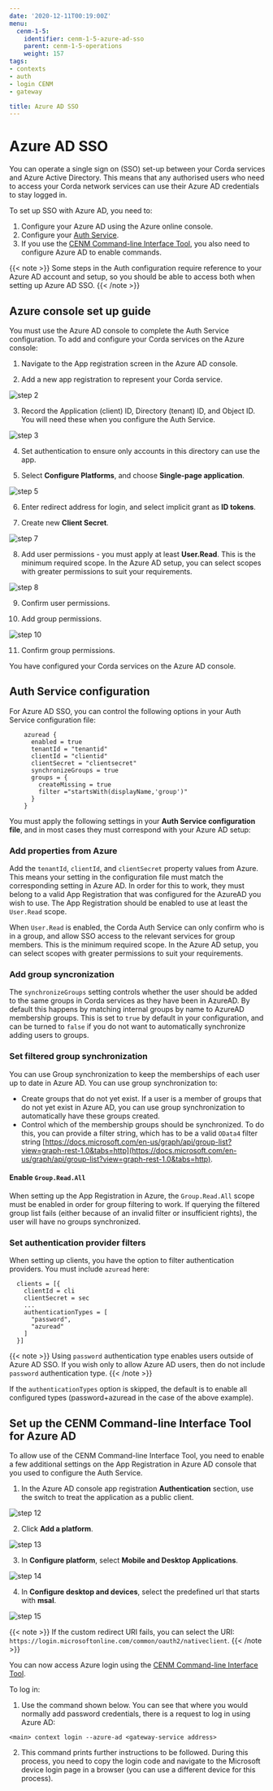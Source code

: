 ```yaml
---
date: '2020-12-11T00:19:00Z'
menu:
  cenm-1-5:
    identifier: cenm-1-5-azure-ad-sso
    parent: cenm-1-5-operations
    weight: 157
tags:
- contexts
- auth
- login CENM
- gateway

title: Azure AD SSO
---
```


# Azure AD SSO

You can operate a single sign on (SSO) set-up between your Corda services and Azure Active Directory. This means that any authorised users who need to access your Corda network services can use their Azure AD credentials to stay logged in.

To set up SSO with Azure AD, you need to:

1. Configure your Azure AD using the Azure online console.
2. Configure your [Auth Service](auth-service.md).
3. If you use the [CENM Command-line Interface Tool](cenm-cli-tool.md), you also need to configure Azure AD to enable commands.

{{< note >}}
Some steps in the Auth configuration require reference to your Azure AD account and setup, so you should be able to access both when setting up Azure AD SSO.
{{< /note >}}

## Azure console set up guide

You must use the Azure AD console to complete the Auth Service configuration. To add and configure your Corda services on the Azure console:

1. Navigate to the App registration screen in the Azure AD console.

2. Add a new app registration to represent your Corda service.

![step 2](./resources/step2.png)

3. Record the Application (client) ID, Directory (tenant) ID, and Object ID. You will need these when you configure the Auth Service.

![step 3](./resources/step3.png)

4. Set authentication to ensure only accounts in this directory can use the app.

5. Select **Configure Platforms**, and choose **Single-page application**.

![step 5](./resources/step5.png)

6. Enter redirect address for login, and select implicit grant as **ID tokens**.

7. Create new **Client Secret**.

![step 7](./resources/step7.png)

8. Add user permissions - you must apply at least **User.Read**. This is the minimum required scope. In the Azure AD setup, you can select scopes with greater permissions to suit your requirements.

![step 8](./resources/step8.png)

9. Confirm user permissions.

10. Add group permissions.

![step 10](./resources/step10.png)

11. Confirm group permissions.

You have configured your Corda services on the Azure AD console.

## Auth Service configuration

For Azure AD SSO, you can control the following options in your Auth Service configuration file:

```
    azuread {
      enabled = true
      tenantId = "tenantid"
      clientId = "clientid"
      clientSecret = "clientsecret"
      synchronizeGroups = true
      groups = {
        createMissing = true
        filter ="startsWith(displayName,'group')"
      }
    }
```

You must apply the following settings in your **Auth Service configuration file**, and in most cases they must correspond with your Azure AD setup:

### Add properties from Azure

Add the `tenantId`, `clientId`, and `clientSecret` property values from Azure. This means your setting in the configuration file must match the corresponding setting in Azure AD. In order for this to work, they must belong to a valid App Registration that was configured for the AzureAD you wish to use. The App Registration should be enabled to use at least the `User.Read` scope.

When `User.Read` is enabled, the Corda Auth Service can only confirm who is in a group, and allow SSO access to the relevant services for group members. This is the minimum required scope. In the Azure AD setup, you can select scopes with greater permissions to suit your requirements.

### Add group syncronization

The `synchronizeGroups` setting controls whether the user should be added to the same groups in Corda services as they have been in AzureAD. By default this happens by matching internal groups by name to AzureAD membership groups. This is set to `true` by default in your configuration, and can be turned to `false` if you do not want to automatically synchronize adding users to groups.

### Set filtered group synchronization

You can use Group synchronization to keep the memberships of each user up to date in Azure AD. You can use group synchronization to:

* Create groups that do not yet exist. If a user is a member of groups that do not yet exist in Azure AD, you can use group synchronization to automatically have these groups created.  
* Control which of the membership groups should be synchronized. To do this, you can provide a filter string, which has to be a valid `OData4` filter string [https://docs.microsoft.com/en-us/graph/api/group-list?view=graph-rest-1.0&tabs=http](https://docs.microsoft.com/en-us/graph/api/group-list?view=graph-rest-1.0&tabs=http).

#### Enable `Group.Read.All`

When setting up the App Registration in Azure, the `Group.Read.All` scope must be enabled in order for group filtering to work. If querying the filtered group list fails (either because of an invalid filter or insufficient rights), the user will have no groups synchronized.

### Set authentication provider filters

When setting up clients, you have the option to filter authentication providers. You must include `azuread` here:

```
  clients = [{
    clientId = cli
    clientSecret = sec
    ...
    authenticationTypes = [
      "password",
      "azuread"
    ]
  }]
```

{{< note >}}
Using `password` authentication type enables users outside of Azure AD SSO. If you wish only to allow Azure AD users, then do not include `password` authentication type.
{{< /note >}}

If the `authenticationTypes` option is skipped, the default is to enable all configured types (password+azuread in the case of the above example).

## Set up the CENM Command-line Interface Tool for Azure AD

To allow use of the CENM Command-line Interface Tool, you need to enable a few additional settings on the App Registration in Azure AD console that you used to configure the Auth Service.

1. In the Azure AD console app registration **Authentication** section, use the switch to treat the application as a public client.

![step 12](./resources/step12.png)

2. Click **Add a platform**.

![step 13](./resources/step13.png)

3. In **Configure platform**, select **Mobile and Desktop Applications**.

![step 14](./resources/step14.png)

4. In **Configure desktop and devices**, select the predefined url that starts with **msal**.

![step 15](./resources/step15.png)

{{< note >}}
If the custom redirect URI fails, you can select the URI: `https://login.microsoftonline.com/common/oauth2/nativeclient`.
{{< /note >}}

You can now access Azure login using the [CENM Command-line Interface Tool](cenm-cli-tool.md).

To log in:

1. Use the command shown below. You can see that where you would normally add password credentials, there is a request to log in using Azure AD:

```
<main> context login --azure-ad <gateway-service address>
```

2. This command prints further instructions to be followed. During this process, you need to copy the login code and navigate to the Microsoft device login page in a browser (you can use a different device for this process).
